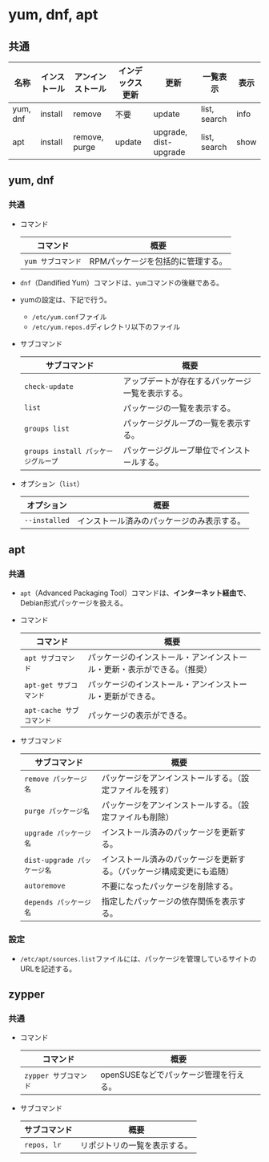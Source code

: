 # yum, dnf, apt

## 共通

| 名称     | インストール | アンインストール | インデックス更新 | 更新                  | 一覧表示     | 表示 |
| -------- | ------------ | ---------------- | ---------------- | --------------------- | ------------ | ---- |
| yum, dnf | install      | remove           | 不要             | update                | list, search | info |
| apt      | install      | remove, purge    | update           | upgrade, dist-upgrade | list, search | show |

## yum, dnf

### 共通

- コマンド

  |コマンド|概要|
  |---|---|
  |`yum サブコマンド`|RPMパッケージを包括的に管理する。|

- `dnf`（Dandified Yum）コマンドは、`yum`コマンドの後継である。

- yumの設定は、下記で行う。
  - `/etc/yum.conf`ファイル
  - `/etc/yum.repos.d`ディレクトリ以下のファイル

- サブコマンド

  | サブコマンド                        | 概要                                             |
  | ----------------------------------- | ------------------------------------------------ |
  | `check-update`                      | アップデートが存在するパッケージ一覧を表示する。 |
  | `list`                              | パッケージの一覧を表示する。                     |
  | `groups list`                       | パッケージグループの一覧を表示する。             |
  | `groups install パッケージグループ` | パッケージグループ単位でインストールする。       |

- オプション（`list`）

  |オプション|概要|
  |---|---|
  |`--installed`|インストール済みのパッケージのみ表示する。|

## apt

### 共通

- `apt`（Advanced Packaging Tool）コマンドは、**インターネット経由で**、Debian形式パッケージを扱える。

- コマンド
  
  | コマンド                 | 概要                                                         |
  | ------------------------ | ------------------------------------------------------------ |
  | `apt サブコマンド`       | パッケージのインストール・アンインストール・更新・表示ができる。（推奨） |
  | `apt-get サブコマンド`   | パッケージのインストール・アンインストール・更新ができる。   |
  | `apt-cache サブコマンド` | パッケージの表示ができる。                                   |
  
- サブコマンド

  | サブコマンド                | 概要                                                         |
  | --------------------------- | ------------------------------------------------------------ |
  | `remove パッケージ名`       | パッケージをアンインストールする。（設定ファイルを残す）     |
  | `purge パッケージ名`        | パッケージをアンインストールする。（設定ファイルも削除）     |
  | `upgrade パッケージ名`      | インストール済みのパッケージを更新する。                     |
  | `dist-upgrade パッケージ名` | インストール済みのパッケージを更新する。（パッケージ構成変更にも追随） |
  | `autoremove`                | 不要になったパッケージを削除する。                           |
  | `depends パッケージ名`      | 指定したパッケージの依存関係を表示する。                     |

### 設定

- `/etc/apt/sources.list`ファイルには、パッケージを管理しているサイトのURLを記述する。

## zypper

### 共通

- コマンド

  |コマンド|概要|
  |---|---|
  |`zypper サブコマンド`|openSUSEなどでパッケージ管理を行える。|

- サブコマンド

  |サブコマンド|概要|
  |---|---|
  |`repos, lr`|リポジトリの一覧を表示する。|
